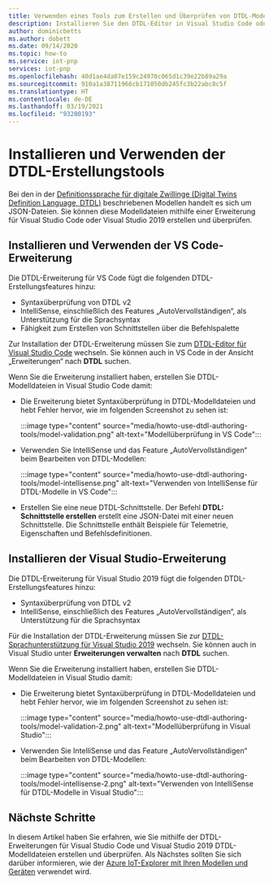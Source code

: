 ```yaml
---
title: Verwenden eines Tools zum Erstellen und Überprüfen von DTDL-Modellen | Microsoft-Dokumentation
description: Installieren Sie den DTDL-Editor in Visual Studio Code oder Visual Studio 2019, und erstellen Sie IoT Plug & Play-Modelle damit.
author: dominicbetts
ms.author: dobett
ms.date: 09/14/2020
ms.topic: how-to
ms.service: iot-pnp
services: iot-pnp
ms.openlocfilehash: 40d1ae4da07e159c24970c065d1c39e22b89a29a
ms.sourcegitcommit: 910a1a38711966cb171050db245fc3b22abc8c5f
ms.translationtype: HT
ms.contentlocale: de-DE
ms.lasthandoff: 03/19/2021
ms.locfileid: "93280193"
---
```

# <a name="install-and-use-the-dtdl-authoring-tools"></a>Installieren und Verwenden der DTDL-Erstellungstools

Bei den in der [Definitionssprache für digitale Zwillinge (Digital Twins Definition Language, DTDL)](https://github.com/Azure/opendigitaltwins-dtdl/blob/master/DTDL/v2/dtdlv2.md) beschriebenen Modellen handelt es sich um JSON-Dateien. Sie können diese Modelldateien mithilfe einer Erweiterung für Visual Studio Code oder Visual Studio 2019 erstellen und überprüfen.

## <a name="install-and-use-the-vs-code-extension"></a>Installieren und Verwenden der VS Code-Erweiterung

Die DTDL-Erweiterung für VS Code fügt die folgenden DTDL-Erstellungsfeatures hinzu:

- Syntaxüberprüfung von DTDL v2
- IntelliSense, einschließlich des Features „AutoVervollständigen“, als Unterstützung für die Sprachsyntax
- Fähigkeit zum Erstellen von Schnittstellen über die Befehlspalette

Zur Installation der DTDL-Erweiterung müssen Sie zum [DTDL-Editor für Visual Studio Code](https://marketplace.visualstudio.com/items?itemName=vsciot-vscode.vscode-dtdl) wechseln. Sie können auch in VS Code in der Ansicht „Erweiterungen“ nach **DTDL** suchen.

Wenn Sie die Erweiterung installiert haben, erstellen Sie DTDL-Modelldateien in Visual Studio Code damit:

- Die Erweiterung bietet Syntaxüberprüfung in DTDL-Modelldateien und hebt Fehler hervor, wie im folgenden Screenshot zu sehen ist:

    :::image type="content" source="media/howto-use-dtdl-authoring-tools/model-validation.png" alt-text="Modellüberprüfung in VS Code":::

- Verwenden Sie IntelliSense und das Feature „AutoVervollständigen“ beim Bearbeiten von DTDL-Modellen:

    :::image type="content" source="media/howto-use-dtdl-authoring-tools/model-intellisense.png" alt-text="Verwenden von IntelliSense für DTDL-Modelle in VS Code":::

- Erstellen Sie eine neue DTDL-Schnittstelle. Der Befehl **DTDL: Schnittstelle erstellen** erstellt eine JSON-Datei mit einer neuen Schnittstelle. Die Schnittstelle enthält Beispiele für Telemetrie, Eigenschaften und Befehlsdefinitionen.

## <a name="install-and-use-the-visual-studio-extension"></a>Installieren der Visual Studio-Erweiterung

Die DTDL-Erweiterung für Visual Studio 2019 fügt die folgenden DTDL-Erstellungsfeatures hinzu:

- Syntaxüberprüfung von DTDL v2
- IntelliSense, einschließlich des Features „AutoVervollständigen“, als Unterstützung für die Sprachsyntax

Für die Installation der DTDL-Erweiterung müssen Sie zur [DTDL-Sprachunterstützung für Visual Studio 2019](https://marketplace.visualstudio.com/items?itemName=vsc-iot.vs16dtdllanguagesupport) wechseln. Sie können auch in Visual Studio unter **Erweiterungen verwalten** nach **DTDL** suchen.

Wenn Sie die Erweiterung installiert haben, erstellen Sie DTDL-Modelldateien in Visual Studio damit:

- Die Erweiterung bietet Syntaxüberprüfung in DTDL-Modelldateien und hebt Fehler hervor, wie im folgenden Screenshot zu sehen ist:

    :::image type="content" source="media/howto-use-dtdl-authoring-tools/model-validation-2.png" alt-text="Modellüberprüfung in Visual Studio":::

- Verwenden Sie IntelliSense und das Feature „AutoVervollständigen“ beim Bearbeiten von DTDL-Modellen:

    :::image type="content" source="media/howto-use-dtdl-authoring-tools/model-intellisense-2.png" alt-text="Verwenden von IntelliSense für DTDL-Modelle in Visual Studio":::

## <a name="next-steps"></a>Nächste Schritte

In diesem Artikel haben Sie erfahren, wie Sie mithilfe der DTDL-Erweiterungen für Visual Studio Code und Visual Studio 2019 DTDL-Modelldateien erstellen und überprüfen. Als Nächstes sollten Sie sich darüber informieren, wie der [Azure IoT-Explorer mit Ihren Modellen und Geräten](./howto-use-iot-explorer.md) verwendet wird.
